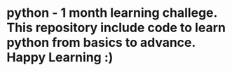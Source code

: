 # python - 1 month learning challege. This repository include code to learn python from basics to advance. Happy Learning :)
